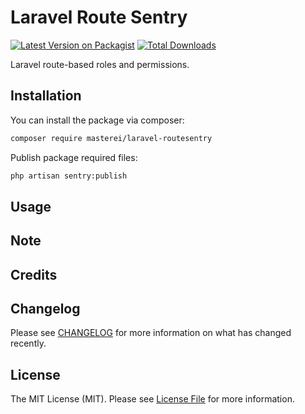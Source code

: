 # Laravel Route Sentry

[![Latest Version on Packagist](https://img.shields.io/packagist/v/masterei/laravel-routesentry.svg?style=flat-square)](https://packagist.org/packages/masterei/laravel-routesentry)
[![Total Downloads](https://img.shields.io/packagist/dt/masterei/laravel-routesentry.svg?style=flat-square)](https://packagist.org/packages/masterei/laravel-routesentry)

Laravel route-based roles and permissions.

## Installation

You can install the package via composer:

```bash
composer require masterei/laravel-routesentry
```

Publish package required files:

```bash
php artisan sentry:publish
```

## Usage

## Note

## Credits


## Changelog

Please see [CHANGELOG](CHANGELOG.md) for more information on what has changed recently.

## License

The MIT License (MIT). Please see [License File](LICENSE.md) for more information.
